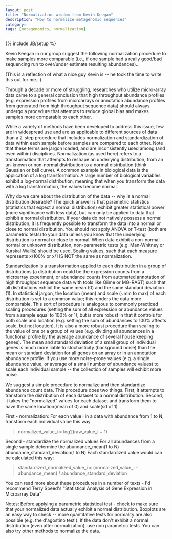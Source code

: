 ```yaml
---
layout: post
title: "Normalization wisdom from Kevin Keegan"
description: "How to normalize metagenomic sequences"
category: 
tags: [metagenomics, normalization]
---
```

{% include JB/setup %}

Kevin Keegan in our group suggest the following normalization procedure to make samples more comparable (i.e., if one sample had a really good/bad sequencing run to over/under estimate resulting abundances)...

(This is a reflection of what a nice guy Kevin is -- he took the time to write this out for me...)

Through a decade or more of struggling, researches who utilize micro-array data came to a general conclusion that high throughput abundance profiles 
(e.g. expression profiles from microarrays or annotation abundance profiles from generated from high throughput sequence data) should always
undergo a procedure that attempts to reduce global bias and makes samples more comparable to each other.

While a variety of methods have been developed to address this issue, few are in widespread use and are as applicable to different sources of data
than a 2-step procedure that includes normalization and standardization of data within each sample before samples are compared to each other.  Note that these terms are jargon loaded, and are inconsistently used among (and even within) disciplines.  Normalization (as used here) refers to a transformation that attempts to reshape an underlying distribution, from an un-known or non-normal distribution to a normal distribution (think Gaussian or bell curve). A common example in biological data is the application of a log transformation.  A large number of biological variables exhibit a log-normal distribution, meaning that when you transform the data with a log transformation, the values become normal. 

Why do we care about the distribution of the data -- why is a normal distribution desirable?  The quick answer is that parametric statistics (statistics that expect a normal distribution) exhibit greater statistical power (more significance with less data), but can only be applied to data that exhibit a normal distribution.  If your data do not natively possess a normal distribution, it is frequently possible to transform the data into a normal or close to normal distribution.   You should not apply ANOVA or T-test (both are parametric tests) to your data unless you know that the underlying distribution is normal or close to normal.  When data exhibit a non-normal normal or unknown distribution, non-parametric tests (e.g. Man-Whitney or Kurskal-Wallis) should be used.  Scaling values, such that each measure represents x/100% or x/1 IS NOT the same as normalization.

Standardization is a transformation applied to each distribution in a group of distributions (a distribution could be the expression counts from a microarray experiment, or abundance counts from automated annotation of high throughput sequence data with tools like Qiime or MG-RAST) such that all distributions exhibit the same mean (0) and the same standard deviation (1).  In statistical jargon, the location (mean) and scale (~min to max) of each distribution is set to a common value; this renders the data more comparable.  This sort of procedure is analogous to commonly practiced scaling procedures (setting the sum of all expression or abundance values from a sample equal to 100% or 1), but is more robust in that it controls for both scale and location (e.g. setting the sum of abundances to 100% affects scale, but not location).   It is also a more robust procedure than scaling to the value of one or a group of values (e.g. dividing all abundances in a functional profile by the average abundance of several house keeping genes).  The mean and standard deviation of a small group of individual genes is much more liable to stochasticity (background noise) than the mean or standard deviation for all genes on an array or in an annotation abundance profile.  If you use more noise-prone values (e.g. a single abundance value, or average of a small number of abundance values) to scale each individual sample -- the collection of samples will exhibit more noise.   

We suggest a simple procedure to normalize and then standardize abundance count data.  This procedure does two things. First, it attempts to transform the distribution of each dataset to a normal distribution.  Second, it takes the "normalized" values for each dataset and transform them to have the same location(mean of 0) and scale(sd of 1)

First - normalization:
For each value i in a data with abundance from 1 to N, transform each individual value this way

>normalized_value_i = log2(raw_value_i + 1) 

Second - standardize the normalized values
For all abundances from a single sample determine the 
abundance_mean(1 to N)
abundance_standard_deviation(1 to N)
Each standardized value would can be calculated this way:

>standardized_normalized_value_i = (normalized_value_i - abundance_mean) / abundance_standard_deviation

You can read more about these procedures in a number of texts - I'd recommend Terry Speed's "Statistical Analysis of Gene Expression in Microarray Data"

Notes:
Before applying a parametric statistical test - check to make sure that your normalized data actually exhibit a normal distribution.  Boxplots are an easy way to check -- more quantitative tests for normality are also possible (e.g. the d'agostino test ).
If the data don't exhibit a normal distribution (even after normalization), use non parametric tests.
You can also try other methods to normalize the data.

